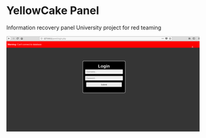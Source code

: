 # YellowCake Panel
Information recovery panel
University project for red teaming

![alt text](https://github.com/nullsc/YellowCake-Panel/blob/main/panel-login.PNG "Screen Shot")

